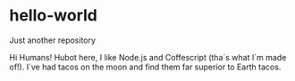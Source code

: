 # hello-world
Just another repository

Hi Humans!
Hubot here, I like Node.js and Coffescript (tha´s what I´m made of!).
I´ve had tacos on the moon and find them far superior to Earth tacos. 
